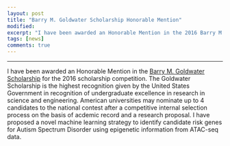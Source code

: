 ```yaml
---
layout: post
title: "Barry M. Goldwater Scholarship Honorable Mention"
modified:
excerpt: "I have been awarded an Honorable Mention in the 2016 Barry M. Goldwater national scholarship competition."
tags: [news]
comments: true
---
```



---

 I have been awarded an Honorable Mention in the [Barry M. Goldwater Scholarship](https://goldwater.scholarsapply.org/yybull.php) for the 2016 scholarship competition. The Goldwater Scholarship is the highest recognition given by the United States Government in recognition of undergraduate excellence in research in science and engineering. American universities may nominate up to 4 candidates to the national contest after a competitive internal selection process on the basis of acdemic record and a research proposal. I have proposed a novel machine learning strategy to identify candidate risk genes for Autism Spectrum Disorder using epigenetic information from ATAC-seq data.     
